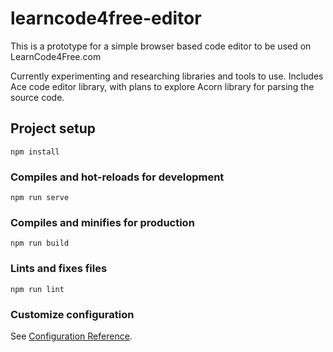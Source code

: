 # learncode4free-editor

This is a prototype for a simple browser based code editor to be used on LearnCode4Free.com

Currently experimenting and researching libraries and tools to use. Includes Ace code editor library, with plans to explore Acorn library for parsing the source code.

## Project setup
```
npm install
```

### Compiles and hot-reloads for development
```
npm run serve
```

### Compiles and minifies for production
```
npm run build
```

### Lints and fixes files
```
npm run lint
```

### Customize configuration
See [Configuration Reference](https://cli.vuejs.org/config/).
